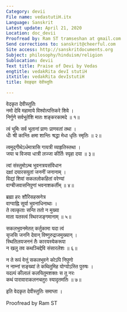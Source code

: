 ```yaml
---
Category: devii
File name: vedastutiH.itx
Language: Sanskrit
Latest update: April 21, 2020
Location: doc_devii
Proofread by: Ram ST tramseshan at gmail.com
Send corrections to: sanskrit@cheerful.com
Site access: http://sanskritdocuments.org
Subject: philosophy/hinduism/religion
Sublocation: devii
Text title: Praise of Devi by Vedas
engtitle: vedakRita devI stutiH
itxtitle: vedakRita devIstutiH
title: वेदकृइत देवीस्तुतिः

---
```

  
 वेदकृत देवीस्तुतिः   
नमो देवि महामाये विश्वोत्पत्तिकरे शिवे ।  
निर्गुणे सर्वभूतेशि मातः शङ्करकामदे ॥ १॥  
  
त्वं भूमिः सर्व भूतानां प्राणः प्राणवतां तथा ।  
धीः श्री कान्तिः क्षमा शान्तिः श्रद्धा मेधा धृतिः स्मृतिः ॥ २॥  
  
त्वमुद्गीथेऽर्धमात्रासि गायत्री व्याहृतिस्तथा ।  
जया च विजया धात्री लज्जा कीर्तिः स्पृहा दया ॥ ३॥  
  
त्वां संस्तुमोऽम्ब भुवनत्रयसंविधान  
     दक्षां दयारसयुतां जननीं जनानाम् ।  
विद्यां शिवां सकललोकहितां वरेण्यां  
     वाग्बीजवासनिपुणां भवनाशकर्तीम् ॥ ४॥  
  
ब्रह्मा हरः शौरिसहस्रनेत्र  
     वाग्वाह्नि सूर्या भुवनाधिनाथाः ।  
ते त्वत्कृताः सन्ति ततो न मुख्या  
     माता यतस्त्वं स्थिरजङ्गमानाम् ॥ ५॥  
  
सकलभुवनमेतत् कर्तुकामा यदा त्वं  
     सृजसि जननि देवान् विष्णुरुद्राजमुख्यान् ।  
स्थितिलयजननं तैः कारयस्येकरूपा  
     न खलु तव कथञ्चिद्देवि संसारलेशः ॥ ६॥  
  
न ते रूपं वेत्तुं सकलभुवने कोऽपि निपुणो  
     न नाम्नां सङ्ख्यां ते कथितुमिह योग्योऽस्ति पुरुषः ।  
यदल्पं कीलालं कलयितुमशक्तः स तु नरः  
     कथं पारावाराकलनचतुरः स्यादृतमतिः ॥ ७॥  
  
इति वेदकृत देवीस्तुतिः समाप्ता ।  
  
  
Proofread by Ram ST  
  
